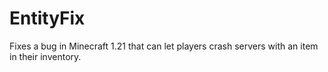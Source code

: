 # EntityFix
Fixes a bug in Minecraft 1.21 that can let players crash servers with an item in their inventory.
